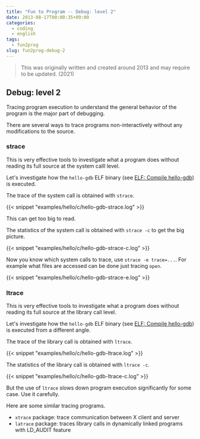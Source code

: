 ```yaml
---
title: "Fun to Program -- Debug: level 2"
date: 2013-08-17T00:00:35+09:00
categories:
  - coding
  - english
tags:
  - fun2prog
slug: fun2prog-debug-2
---
```


> This was originally written and created around 2013 and may require to be
> updated. (2021)

## Debug: level 2

Tracing program execution to understand the general behavior of the program is
the major part of debugging.

There are several ways to trace programs non-interactively without any modifications to the source.

### strace

This is very effective tools to investigate what a program does without
reading its full source at the system calll level.

Let's investigate how the `hello-gdb` ELF binary
(see [ELF: Compile hello-gdb](/en/2013/08/17/fun2prog-elf/#compile-hello-gdb)) is executed.

The trace of the system call is obtained with `strace`.


{{< snippet "examples/hello/c/hello-gdb-strace.log" >}}


This can get too big to read.

The statistics of the system call is obtained with `strace -c` to get the big picture.


{{< snippet "examples/hello/c/hello-gdb-strace-c.log" >}}


Now you know which system calls to trace, use `strace -e trace=...`.  For
example what files are accessed can be done just tracing `open`.


{{< snippet "examples/hello/c/hello-gdb-strace-e.log" >}}


### ltrace

This is very effective tools to investigate what a program does without
reading its full source at the library call level.

Let's investigate how the `hello-gdb` ELF binary
(see [ELF: Compile hello-gdb](/en/2013/08/17/fun2prog-elf/#compile-hello-gdb)) is executed from a different angle.

The trace of the library call is obtained with `ltrace`.


{{< snippet "examples/hello/c/hello-gdb-ltrace.log" >}}


The statistics of the library call is obtained with `ltrace -c`.


{{< snippet "examples/hello/c/hello-gdb-ltrace-c.log" >}}


But the use of `ltrace` slows down program execution significantly for some
case.  Use it carefully.

Here are some similar tracing programs.

* `xtrace` package: trace communication between X client and server
* `latrace` package: traces library calls in dynamically linked programs with LD_AUDIT feature


<!-- vim: set sw=2 sts=2 ai si et tw=79 ft=markdown: -->
